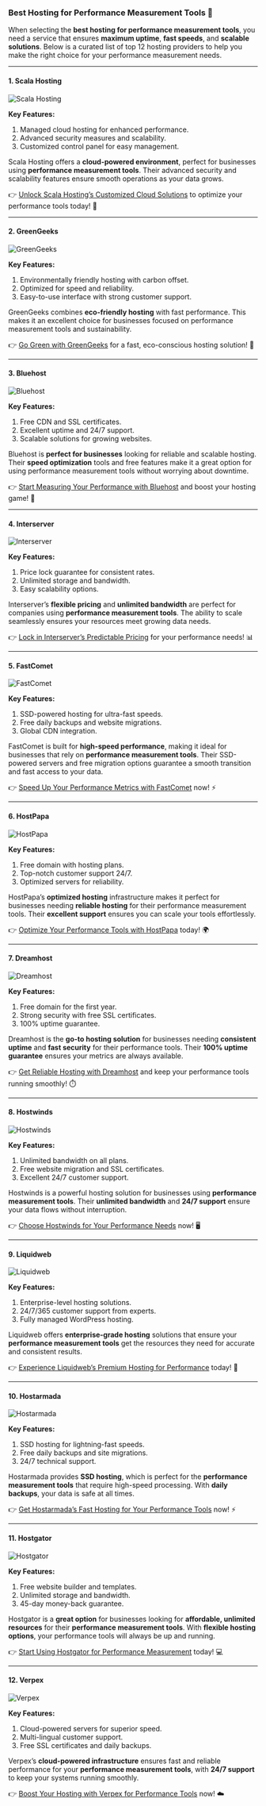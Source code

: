 ### Best Hosting for Performance Measurement Tools 🚀

When selecting the **best hosting for performance measurement tools**, you need a service that ensures **maximum uptime**, **fast speeds**, and **scalable solutions**. Below is a curated list of top 12 hosting providers to help you make the right choice for your performance measurement needs.

---

#### 1. Scala Hosting
![Scala Hosting](https://i.imgur.com/uJ5JIK3.png "Scala Web Hosting")

**Key Features:**
1. Managed cloud hosting for enhanced performance.
2. Advanced security measures and scalability.
3. Customized control panel for easy management.

Scala Hosting offers a **cloud-powered environment**, perfect for businesses using **performance measurement tools**. Their advanced security and scalability features ensure smooth operations as your data grows.

👉 [Unlock Scala Hosting’s Customized Cloud Solutions](https://snipitx.com/scala-jy) to optimize your performance tools today! 🚀

---

#### 2. GreenGeeks
![GreenGeeks](https://i.imgur.com/eEwuntu.jpg "GreenGeeks Hosting")

**Key Features:**
1. Environmentally friendly hosting with carbon offset.
2. Optimized for speed and reliability.
3. Easy-to-use interface with strong customer support.

GreenGeeks combines **eco-friendly hosting** with fast performance. This makes it an excellent choice for businesses focused on performance measurement tools and sustainability.

👉 [Go Green with GreenGeeks](https://snipitx.com/greengeeks-jy) for a fast, eco-conscious hosting solution! 🌿

---

#### 3. Bluehost
![Bluehost](https://i.imgur.com/PasFF9E.jpeg "Bluehost Hosting")

**Key Features:**
1. Free CDN and SSL certificates.
2. Excellent uptime and 24/7 support.
3. Scalable solutions for growing websites.

Bluehost is **perfect for businesses** looking for reliable and scalable hosting. Their **speed optimization** tools and free features make it a great option for using performance measurement tools without worrying about downtime.

👉 [Start Measuring Your Performance with Bluehost](https://snipitx.com/bluehost-jy) and boost your hosting game! 🔧

---

#### 4. Interserver
![Interserver](https://i.imgur.com/OM5dOEW.jpeg "Interserver Hosting")

**Key Features:**
1. Price lock guarantee for consistent rates.
2. Unlimited storage and bandwidth.
3. Easy scalability options.

Interserver’s **flexible pricing** and **unlimited bandwidth** are perfect for companies using **performance measurement tools**. The ability to scale seamlessly ensures your resources meet growing data needs.

👉 [Lock in Interserver’s Predictable Pricing](https://snipitx.com/interserver-jy) for your performance needs! 📊

---

#### 5. FastComet
![FastComet](https://i.imgur.com/7qgXuWp.png "FastComet Hosting")

**Key Features:**
1. SSD-powered hosting for ultra-fast speeds.
2. Free daily backups and website migrations.
3. Global CDN integration.

FastComet is built for **high-speed performance**, making it ideal for businesses that rely on **performance measurement tools**. Their SSD-powered servers and free migration options guarantee a smooth transition and fast access to your data.

👉 [Speed Up Your Performance Metrics with FastComet](https://snipitx.com/fastcomet-jy) now! ⚡

---

#### 6. HostPapa
![HostPapa](https://i.imgur.com/ouDTkvl.jpeg "HostPapa Hosting")

**Key Features:**
1. Free domain with hosting plans.
2. Top-notch customer support 24/7.
3. Optimized servers for reliability.

HostPapa’s **optimized hosting** infrastructure makes it perfect for businesses needing **reliable hosting** for their performance measurement tools. Their **excellent support** ensures you can scale your tools effortlessly.

👉 [Optimize Your Performance Tools with HostPapa](https://snipitx.com/hostpapa-jy) today! 🌍

---

#### 7. Dreamhost
![Dreamhost](https://i.imgur.com/rXIg8ip.jpeg "Dreamhost Hosting")

**Key Features:**
1. Free domain for the first year.
2. Strong security with free SSL certificates.
3. 100% uptime guarantee.

Dreamhost is the **go-to hosting solution** for businesses needing **consistent uptime** and **fast security** for their performance tools. Their **100% uptime guarantee** ensures your metrics are always available.

👉 [Get Reliable Hosting with Dreamhost](https://snipitx.com/dreamhost-jy) and keep your performance tools running smoothly! ⏱️

---

#### 8. Hostwinds
![Hostwinds](https://i.imgur.com/53aSNXx.jpeg "Hostwinds Hosting")

**Key Features:**
1. Unlimited bandwidth on all plans.
2. Free website migration and SSL certificates.
3. Excellent 24/7 customer support.

Hostwinds is a powerful hosting solution for businesses using **performance measurement tools**. Their **unlimited bandwidth** and **24/7 support** ensure your data flows without interruption.

👉 [Choose Hostwinds for Your Performance Needs](https://snipitx.com/hostwinds-jy) now! 🖥️

---

#### 9. Liquidweb
![Liquidweb](https://i.imgur.com/4IvT9SC.jpeg "Liquidweb Hosting")

**Key Features:**
1. Enterprise-level hosting solutions.
2. 24/7/365 customer support from experts.
3. Fully managed WordPress hosting.

Liquidweb offers **enterprise-grade hosting** solutions that ensure your **performance measurement tools** get the resources they need for accurate and consistent results.

👉 [Experience Liquidweb’s Premium Hosting for Performance](https://snipitx.com/liquidweb-jy) today! 🏢

---

#### 10. Hostarmada
![Hostarmada](https://i.imgur.com/KFbdf3o.jpeg "Hostarmada Hosting")

**Key Features:**
1. SSD hosting for lightning-fast speeds.
2. Free daily backups and site migrations.
3. 24/7 technical support.

Hostarmada provides **SSD hosting**, which is perfect for the **performance measurement tools** that require high-speed processing. With **daily backups**, your data is safe at all times.

👉 [Get Hostarmada’s Fast Hosting for Your Performance Tools](https://snipitx.com/hostarmada-jy) now! ⚡

---

#### 11. Hostgator
![Hostgator](https://i.imgur.com/BcVkH57.jpeg "Hostgator Hosting")

**Key Features:**
1. Free website builder and templates.
2. Unlimited storage and bandwidth.
3. 45-day money-back guarantee.

Hostgator is a **great option** for businesses looking for **affordable, unlimited resources** for their **performance measurement tools**. With **flexible hosting options**, your performance tools will always be up and running.

👉 [Start Using Hostgator for Performance Measurement](https://snipitx.com/hostgator-jy) today! 💻

---

#### 12. Verpex
![Verpex](https://i.imgur.com/6x5LhiS.jpeg "Verpex Hosting")

**Key Features:**
1. Cloud-powered servers for superior speed.
2. Multi-lingual customer support.
3. Free SSL certificates and daily backups.

Verpex’s **cloud-powered infrastructure** ensures fast and reliable performance for your **performance measurement tools**, with **24/7 support** to keep your systems running smoothly.

👉 [Boost Your Hosting with Verpex for Performance Tools](https://snipitx.com/verpex-jy) now! ☁️

